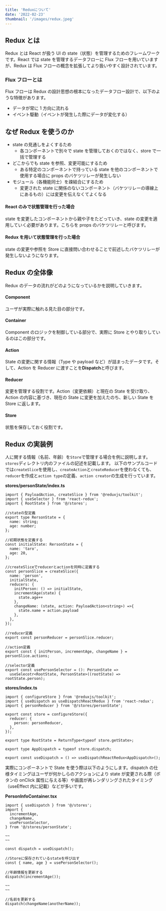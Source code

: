 ```yaml
---
title: 'Reduxについて'
date: '2022-02-23'
thumbnail: '/images/redux.jpeg'
---
```


## Redux とは

Redux とは React が扱う UI の state（状態）を管理するためのフレームワークです。React では state を管理するデータフローに Flux フローを用いていますが、Redux は Flux フローの概念を拡張してより扱いやすく設計されています。

### Flux フローとは

Flux フローは Redux の設計思想の根本になったデータフロー設計で、以下のような特徴があります。

- データが常に 1 方向に流れる
- イベント駆動（イベントが発生した際にデータが変化する）

## なぜ Redux を使うのか

- state の見通しをよくするため
  - 各コンポーネントで別々で state を管理しておくのではなく、store で一括で管理する
- どこからでも state を参照、変更可能にするため
  - ある特定のコンポーネントで持っている state を他のコンポーネントで使用する場合に props のバケツリレーが発生しない
- モジュール（各機能同士）を疎結合にするため
  - 変更された state に関係のないコンポーネント（バケツリレーの導線上にあるもの）には変更を伝えなくてよくなる

#### React のみで状態管理を行った場合

state を変更したコンポーネントから親や子をたどっていき、state の変更を適用していく必要があります。こちらを props のバケツリレーと呼びます。

#### Redux を用いて状態管理を行った場合

state の変更や参照を Store に直接問い合わせることで前述したバケツリレーが発生しないようになります。

## Redux の全体像

Redux のデータの流れがどのようになっているかを説明していきます。

#### Component

ユーザが実際に触れる見た目の部分です。

#### Container

Component のロジックを制御している部分で、実際に Store とやり取りしているのはこの部分です。

#### Action

State の変更に関する情報（Type や payload など）が詰まったデータです。そして、Action を Reducer に渡すことを**Dispatch**と呼びます。

#### Reducer

変更を管理する役割です。Action（変更依頼）と現在の State を受け取り、Action の内容に基づき、現在の State に変更を加えたのち、新しい State を Store に返します。

#### Store

状態を保存しておく役割です。

## Redux の実装例

人に関する情報（名前、年齢）を`Store`で管理する場合を例に説明します。
`stores`ディレクトリ内のファイルの記述を記載します。
以下のサンプルコードでは`createSlice`を使用し、`createAction`と`createReducer`を使わなくても、`reducer`を作成と`action type`の定義、`action creator`の生成を行っています。

**stores/personState/index.ts**

```
import { PayloadAction, createSlice } from '@reduxjs/toolkit';
import { useSelector } from 'react-redux';
import { RootState } from '@/stores';

//stateの型定義
export type RersonState = {
  name: string;
  age: number;
};

//初期状態を定義する
const initialState: RersonState = {
  name: 'taro',
  age: 20,
};

//createSliceでreducerとactionを同時に定義する
const personSlice = createSlice({
  name: 'person',
  initialState,
  reducers: {
    initPerson: () => initialState,
    incrementAge(state) {
      state.age++
    },
    changeName: (state, action: PayloadAction<string>) =>{
      state.name = action.payload
    },
  },
});

//reducer定義
export const personReducer = personSlice.reducer;

//action定義
export const { initPerson, incrementAge, changeName } = personSlice.actions;

//selector定義
export const usePersonSelector = (): PersonState =>
  useSelecotr<RootState, PersonState>((rootState) => rootState.person);
```

**stores/index.ts**

```
import { configureStore } from '@reduxjs/toolkit';
import { useDispatch as useDispatchReactRedux } from 'react-redux';
import { personReducer } from '@/stores/personState';

export const store = configureStore({
  reducer: {
    person: personReducer,
  },
});

export type RootState = ReturnType<typeof store.getState>;

export type AppDispatch = typeof store.dispatch;

export const useDispatch = () => useDispatchReactRedux<AppDispatch>();
```

実際にコンポーネントで State を使う際は以下のようにします。dispatch の仕様タイミングはユーザが何かしらのアクションにより state が変更される際（ボタンの onClick 属性に与える等）や画面が再レンダリングされたタイミング（useEffect 内に記載）などが多いです。

**PersonInfoContainer.tsx**

```
import { useDispatch } from '@/stores';
import {
  incrementAge,
  changeName,
  usePersonSelector,
} from '@/stores/personState';

~~
~~

const dispatch = useDispatch();

//Storeに保存されているstateを呼び出す
const { name, age } = usePersonSelector();

//年齢情報を更新する
dispatch(incrementAge());

~~
~~

//名前を更新する
dispatch(changeName(anotherName));
```
